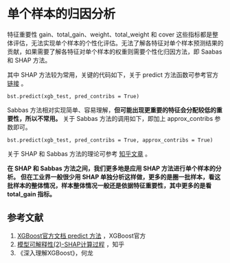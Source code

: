# 单个样本的归因分析

特征重要性 gain、total_gain、weight、total_weight 和 cover 这些指标都是整体评估，无法实现单个样本的个性化评估。无法了解各特征对单个样本预测结果的贡献，如果需要了解各特征对单个样本的权重则需要个性化归因方法，即 Saabas 和 SHAP 方法。

其中 SHAP 方法较为常用，关键的代码如下，关于 predict 方法函数可参考官方 [链接](https://xgboost.readthedocs.io/en/latest/python/python_api.html#xgboost.Booster.predict) 。

```
bst.predict(xgb_test, pred_contribs = True)
```

Sabbas 方法相对实现简单、容易理解，**但可能出现更重要的特征会分配较低的重要性，所以不常用。** 关于 Sabbas 方法的调用如下，即加上 approx_contribs 参数即可。

```
bst.predict(xgb_test, pred_contribs = True, approx_contribs = True)
```



关于 SHAP 和 Sabbas 方法的理论可参考 [知乎文章](https://zhuanlan.zhihu.com/p/186204351) 。

**在 SHAP 和 Sabbas 方法之间，我们更多地是应用 SHAP 方法进行单个样本的分析。
但在工业界一般很少用 SHAP 单独分析这样做，更多的是圈一批样本，看这批样本的整体情况，样本整体情况一般还是依据特征重要性，其中更多的是看 total_gain 指标。** 



## 参考文献

1. [XGBoost官方文档 predict 方法](https://xgboost.readthedocs.io/en/latest/python/python_api.html#xgboost.Booster.predict) ，XGBoost官方
2. [模型可解释性(2)-SHAP计算过程](https://zhuanlan.zhihu.com/p/186204351) ，知乎
3. 《深入理解XGBoost》，何龙
